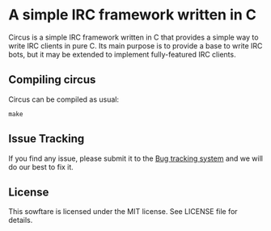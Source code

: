 A simple IRC framework written in C
===================================

Circus is a simple IRC framework written in C that provides a simple
way to write IRC clients in pure C. Its main purpose is to provide
a base to write IRC bots, but it may be extended to implement fully-featured
IRC clients.


Compiling circus
---------------

Circus can be compiled as usual:

    make

Issue Tracking
--------------

If you find any issue, please submit it to the [Bug tracking system](https://github.com/nacx/circus/issues) and we
will do our best to fix it.

License
-------

This sowftare is licensed under the MIT license. See LICENSE file for details.

